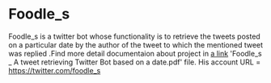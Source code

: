 # Foodle_s
Foodle_s is a twitter bot whose functionality is to retrieve the tweets posted on a particular date by the author of the tweet to which the mentioned tweet was replied .Find more detail documentaion about project in [a link](https://github.com/user/repo/blob/branch/other_file.md) 'Foodle_s _ A tweet retrieving Twitter Bot based on a date.pdf' file.
His account URL = https://twitter.com/foodle_s
